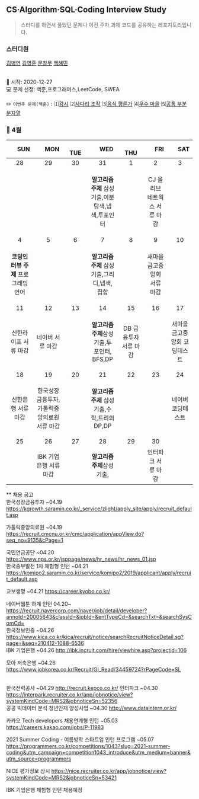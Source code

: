 ## CS·Algorithm·SQL·Coding Interview Study
<blockquote>스터디를 하면서 풀었던 문제나 이전 주차 과제 코드를 공유하는 레포지토리입니다.</blockquote>

### 스터디원

[김병연](https://github.com/whyWhale) [김영훈](https://github.com/12311321) [문창무](https://github.com/ChangmooMoon) [백혜민](https://github.com/HyeminBaek) 

<br> 📌 시작: 2020-12-27 
<br> 💻 문제 선정: 백준,프로그래머스,LeetCode, SWEA

✏️ `이번주 문제(백준)` : ⑴[감시](https://www.acmicpc.net/problem/15683)  ⑵[사다리 조작](https://www.acmicpc.net/problem/15684)  ⑶[음식 평론가](https://www.acmicpc.net/problem/1188)  ⑷[우수 마을](https://www.acmicpc.net/problem/1949)  ⑸[공통 부분 문자열](https://www.acmicpc.net/problem/5582)

<h3> 📅 4월 </h3>


|　  SUN　  |　  MON　  |　  TUE　  |　  WED　  |　  THU　  |　  FRI　  |　  SAT　  |
|:---:|:---:|:---:|:---:|:---:|:---:|:---:|
|    28    |    29    |    30    |    31    |    1    |    2    |    3    |
| ||<p></p> |<p><b>알고리즘 주제</b> 삼성기출,이분탐색,냅색,투포인터</p>  | |CJ 올리브 네트웍스 서류 마감||
| 4 |      5      |      6      |     7     |    8     |     9     | 10 |
|<p><b>코딩인터뷰 주제</b> 프로그래밍 언어</p>|<p></p>||<p><b>알고리즘 주제</b> 삼성기출,그리디,냅색,집합</p>||새마을금고중앙회 서류 마감|    |
| 11 |      12       |      13       |      14       |     15     |     16     |17|
|신한라이프 서류 마감 |네이버 서류 마감||<p><b>알고리즘 주제</b>삼성기출,투 포인터, BFS,DP</p>|DB 금융투자 서류 마감||새마을금고중앙회 코딩테스트|
| 18 |      19        |       20       |         21              |  22  |  23  |  24  |
|신한은행 서류 마감|한국성장금융투자,가톨릭중앙의료원 서류 마감|<p></p>|<p><b>알고리즘 주제</b> 삼성기출,수학,트리의 DP,DP</p>||<p></p>|네이버 코딩테스트|
| 25 |26|27|28|29|30||
||IBK 기업은행 서류 마감||<b>알고리즘 주제</b>삼성기출,||인터파크 서류 마감||

** 채용 공고
<br>한국성장금융투자 ~04.19 https://kgrowth.saramin.co.kr/_service/zlight/apply_site/apply/recruit_default.asp

가톨릭중앙의료원 ~04.19 https://recruit.cmcnu.or.kr/cmc/application/appView.do?seq_no=9135&cPage=1

국민연금공단  ~04.20 https://www.nps.or.kr/jsppage/news/hr_news/hr_news_01.jsp
<br>한국중부발전 1차 체험형 인턴 ~04.21 https://komipo2.saramin.co.kr/service/komipo2/2019/applicant/apply/recruit_default.asp

교보생명 ~04.21 https://career.kyobo.co.kr/

네이버웹툰 하계 인턴 04.20~ https://recruit.navercorp.com/naver/job/detail/developer?annoId=20005643&classId=&jobId=&entTypeCd=&searchTxt=&searchSysComCd=
<br>한국정보인증 ~04.26 https://www.kica.co.kr/kica/recruit/notice/searchRecruitNoticeDetail.sg?page=&seq=210412-1088-6536
<br>IBK 기업은행 ~04.26 http://ibk.incruit.com/hire/viewhire.asp?projectid=106

모아 저축은행 ~04.26 https://www.jobkorea.co.kr/Recruit/GI_Read/34459724?rPageCode=SL

<br>한국전력공사 ~04.29 http://recruit.kepco.co.kr/
인터파크 ~04.30 https://interpark.recruiter.co.kr/app/jobnotice/view?systemKindCode=MRS2&jobnoticeSn=52356
<br>공공 빅데이터 분석 청년인재 양성사업 ~04.30 http://www.dataintern.or.kr/

카카오 Tech developers 채용연계형 인턴 ~05.03 https://careers.kakao.com/jobs/P-11983

2021 Summer Coding - 여름방학 스타트업 인턴 프로그램 ~05.07 https://programmers.co.kr/competitions/1043?slug=2021-summer-coding&utm_campaign=competition1043_introduce&utm_medium=banner&utm_source=programmers

NICE 평가정보 상시 https://nice.recruiter.co.kr/app/jobnotice/view?systemKindCode=MRS2&jobnoticeSn=53421

IBK 기업은행 체험형 인턴 채용예정
